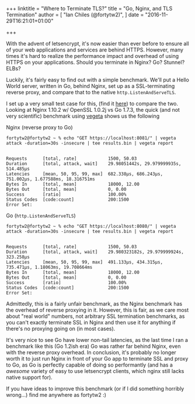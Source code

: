 +++
linktitle = "Where to Terminate TLS?"
title = "Go, Nginx, and TLS Termination"
author = [
  "Ian Chiles (@fortytw2)",
]
date = "2016-11-29T16:21:01+01:00"

+++

With the advent of letsencrypt, it's now easier than ever before to ensure all 
of your web applications and services are behind HTTPS. However, many times it's
hard to realize the performance impact and overhead of using HTTPS on your 
applications. Should you terminate in Nginx? Go? Stunnel? ELBs?

Luckily, it's fairly easy to find out with a simple benchmark. We'll put a 
Hello World server, written in Go, behind Nginx, set up as a SSL-terminating
reverse proxy, and compare that to the native `http.ListenAndServeTLS`. 

I set up a very small test case for this, (find it [here](https://github.com/fortytw2/dirty-ssl-bench))
to compare the two. Looking at Nginx 1.10.2 w/ OpenSSL 1.0.2j vs Go 1.7.3, the 
quick (and not very scientific) benchmark using [vegeta](https://github.com/tsenart/vegeta) shows us the following 


Nginx (reverse proxy to Go)
```
fortytw2@fortytw2 ~ % echo "GET https://localhost:8081/" | vegeta attack -duration=30s -insecure | tee results.bin | vegeta report


Requests      [total, rate]            1500, 50.03
Duration      [total, attack, wait]    29.98051442s, 29.979999935s, 514.485µs
Latencies     [mean, 50, 95, 99, max]  682.338µs, 686.243µs, 751.002µs, 1.677588ms, 18.316751ms
Bytes In      [total, mean]            18000, 12.00
Bytes Out     [total, mean]            0, 0.00
Success       [ratio]                  100.00%
Status Codes  [code:count]             200:1500
Error Set:
```

Go (`http.ListenAndServeTLS`)
```
fortytw2@fortytw2 ~ % echo "GET https://localhost:8080/" | vegeta attack -duration=30s -insecure | tee results.bin | vegeta report


Requests      [total, rate]            1500, 50.03
Duration      [total, attack, wait]    29.980323182s, 29.979999924s, 323.258µs
Latencies     [mean, 50, 95, 99, max]  491.133µs, 434.315µs, 735.471µs, 1.18063ms, 19.708664ms
Bytes In      [total, mean]            18000, 12.00
Bytes Out     [total, mean]            0, 0.00
Success       [ratio]                  100.00%
Status Codes  [code:count]             200:1500
Error Set:
```

Admittedly, this is a fairly unfair benchmark, as the Nginx benchmark has the overhead of 
reverse proxying in it. However, this is fair, as we care most about "real world" numbers, 
not arbitrary SSL termination benchmarks, as you can't exactly terminate SSL in Nginx and then
use it for anything if there's no proxying going on (in most cases).

It's very nice to see Go have lower non-tail latencies, as the last time I ran a benchmark like this (Go 1.2ish era)
Go was rather far behind Nginx, even with the reverse proxy overhead. In conclusion,
it's probably no longer worth it to just run Nginx in front of your Go app to terminate SSL and proxy to Go, as 
Go is perfectly capable of doing so performantly (and has a _awesome_ variety of easy to use letsencrypt clients, which
nginx still lacks native support for).

If you have ideas to improve this benchmark (or if I did something horribly wrong...) find me anywhere as fortytw2 :)
